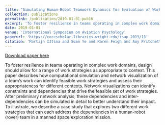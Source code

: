 ```yaml
---
title: "Simulating Human-Robot Teamwork Dynamics for Evaluation of Work Strategies in Human-Robot Teams"
collection: publications
permalink: /publication/2019-01-01-pub16
excerpt: 'To foster resilience in teams operating in complex work domains, design should allow for a range of work strategies as appropriate to context. This paper describes how computational simulation and network visualization of a team’s work can identify feasible work strategies and assess their appropriateness for different contexts. Network visualizations can identify constraints and dependencies that drive the feasible set of work strategies. After preliminary network analysis, these dependencies and inter-dependencies can be simulated in detail to better understand their impact. To illustrate, we describe a case study that explores two different work strategies that can each address the dependencies in a human-robot (rover) team in a manned space exploration mission.'
date: 2019-01-01
venue: 'International Symposium on Aviation Psychology'
paperurl: 'https://corescholar.libraries.wright.edu/isap_2019/18'
citation: 'Martijn IJtsma and Sean Ye and Karen Feigh and Amy Pritchett (2019). Simulating Human-Robot Teamwork Dynamics for Evaluation of Work Strategies in Human-Robot Teams. In International Symposium on Aviation Psychology'
---
```


<a href='https://corescholar.libraries.wright.edu/isap_2019/18'>Download paper here</a>

To foster resilience in teams operating in complex work domains, design should allow for a range of work strategies as appropriate to context. This paper describes how computational simulation and network visualization of a team’s work can identify feasible work strategies and assess their appropriateness for different contexts. Network visualizations can identify constraints and dependencies that drive the feasible set of work strategies. After preliminary network analysis, these dependencies and inter-dependencies can be simulated in detail to better understand their impact. To illustrate, we describe a case study that explores two different work strategies that can each address the dependencies in a human-robot (rover) team in a manned space exploration mission.
